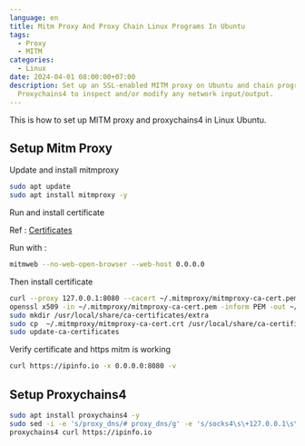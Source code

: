 ```yaml
---
language: en
title: Mitm Proxy And Proxy Chain Linux Programs In Ubuntu
tags:
  - Proxy
  - MITM
categories:
  - Linux
date: 2024-04-01 08:00:00+07:00
description: Set up an SSL-enabled MITM proxy on Ubuntu and chain programs using
  Proxychains4 to inspect and/or modify any network input/output.
---
```

This is how to set up MITM proxy and proxychains4 in Linux Ubuntu.

## Setup Mitm Proxy

Update and install mitmproxy

```bash
sudo apt update
sudo apt install mitmproxy -y
```

Run and install certificate

Ref : [Certificates](https://docs.mitmproxy.org/stable/concepts-certificates/#quick-setup)

Run with :

```bash
mitmweb --no-web-open-browser --web-host 0.0.0.0
```

Then install certificate

```bash
curl --proxy 127.0.0.1:8080 --cacert ~/.mitmproxy/mitmproxy-ca-cert.pem https://example.com/
openssl x509 -in ~/.mitmproxy/mitmproxy-ca-cert.pem -inform PEM -out ~/.mitmproxy/mitmproxy-ca-cert.crt
sudo mkdir /usr/local/share/ca-certificates/extra
sudo cp  ~/.mitmproxy/mitmproxy-ca-cert.crt /usr/local/share/ca-certificates/extra/mitmproxy-ca-cert.crt
sudo update-ca-certificates
```

Verify certificate and https mitm is working

```bash
curl https://ipinfo.io -x 0.0.0.0:8080 -v
```

## Setup Proxychains4

```bash
sudo apt install proxychains4 -y
sudo sed -i -e 's/proxy_dns/# proxy_dns/g' -e 's/socks4\s\+127.0.0.1\s\+9050/# socks4        127.0.0.1 9050/g' -e '$a\http    0.0.0.0   8080' /etc/proxychains4.conf 
proxychains4 curl https://ipinfo.io 
```
